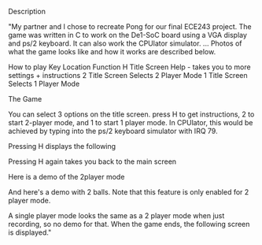 Description

"My partner and I chose to recreate Pong for our final ECE243 project. The game was written in C to work on the De1-SoC board using a VGA display and ps/2 keyboard. It can also work the CPUlator simulator. ... Photos of what the game looks like and how it works are described below.

How to play
Key	Location	Function
H	Title Screen	Help - takes you to more settings + instructions
2	Title Screen	Selects 2 Player Mode
1	Title Screen	Selects 1 Player Mode

The Game


You can select 3 options on the title screen. press H to get instructions, 2 to start 2-player mode, and 1 to start 1 player mode. In CPUlator, this would be achieved by typing into the ps/2 keyboard simulator with IRQ 79.



Pressing H displays the following



Pressing H again takes you back to the main screen

Here is a demo of the 2player mode



And here's a demo with 2 balls. Note that this feature is only enabled for 2 player mode.



A single player mode looks the same as a 2 player mode when just recording, so no demo for that. When the game ends, the following screen is displayed."

